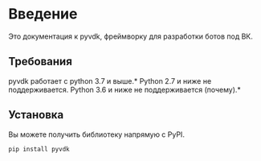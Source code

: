 # Введение
Это документация к pyvdk, фреймворку для разработки ботов под ВК.

## Требования
pyvdk работает с python 3.7 и выше.\* Python 2.7 и ниже не поддерживается. Python 3.6 и ниже не поддерживается (почему).\*

## Установка
Вы можете получить библиотеку напрямую с PyPI.
```
pip install pyvdk

```
